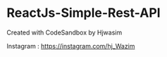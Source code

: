 # ReactJs-Simple-Rest-API
Created with CodeSandbox by Hjwasim

Instagram : https://instagram.com/hj_Wazim
